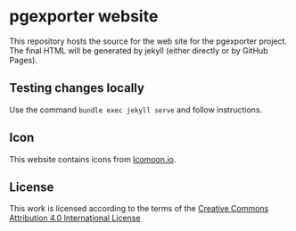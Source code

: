 # pgexporter website

This repository hosts the source for the web site for the pgexporter project. The final HTML will be generated by jekyll
(either directly or by GitHub Pages).

## Testing changes locally

Use the command `bundle exec jekyll serve` and follow instructions.

## Icon

This website contains icons from [Icomoon.io](https://icomoon.io).

## License

This work is licensed according to the terms of the
[Creative Commons Attribution 4.0 International License](https://creativecommons.org/licenses/by/4.0/)